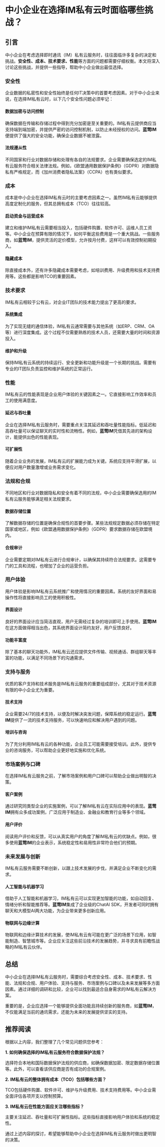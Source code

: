 # 中小企业在选择IM私有云时面临哪些挑战？

## 引言

中小企业在考虑选择即时通讯（IM）私有云服务时，往往面临许多复杂的决定和挑战。**安全性、成本、技术要求、性能**等方面的问题都需要仔细权衡。本文将深入讨论这些挑战，并提供一些指导，帮助中小企业做出最佳选择。

### 安全性

企业数据的私密性和安全性始终是任何IT决策中的首要考虑因素。对于中小企业来说，在选择IM私有云时，以下几个安全性问题必须牢记：

#### 数据加密与访问控制

确保数据在传输和存储过程中得到充分加密是至关重要的。IM私有云提供商应当支持端到端加密，并提供严密的访问控制机制，以防止未经授权的访问。**蓝莺IM**便提供了强大的安全功能，确保企业数据不被泄露。

#### 法规遵从性

不同国家和行业对数据存储和处理有各自的法规要求。企业需要确保选定的IM私有云服务符合相关法律法规。例如，《欧盟通用数据保护条例》（GDPR）对数据隐私有严格规定，而《加州消费者隐私法案》（CCPA）也有类似要求。

### 成本

成本是中小企业在选择IM私有云时的主要考虑因素之一。虽然IM私有云能够提供高度定制化的服务，但其总拥有成本（TCO）往往较高。

#### 启动资金与运营成本

建立和维护IM私有云需要相当投入，包括硬件购置、软件许可、运维人员工资等。中小企业在预算有限的情况下，如何平衡这些费用是一个重大挑战。一些服务商，如**蓝莺IM**，提供灵活的定价模型，允许按月付费，这样可以有效控制初期投入。

#### 隐藏成本

除直接成本外，还有许多隐藏成本需要考虑，如培训费用、升级费用和技术支持费用等。这些都是影响TCO的重要因素。

### 技术要求

IM私有云相较于公有云，对企业IT团队的技术能力提出了更高的要求。

#### 系统集成

为了实现无缝的通信体验，IM私有云通常需要与其他系统（如ERP、CRM、OA等）进行深度集成。这个过程不仅需要熟练的技术人员，还需要大量的时间和资源投入。

#### 维护和升级

保持IM私有云系统的持续运行、安全更新和功能升级是一个长期的挑战。需要有专业的IT团队负责监控和维护系统的正常运行。

### 性能

IM私有云的性能表现是企业用户体验的关键因素之一。它直接影响工作效率和员工的使用满意度。

#### 延迟与吞吐量

企业在选择IM私有云服务时，需要重点关注其延迟和吞吐量性能指标。低延迟和高吞吐量可以保证聊天的实时性和流畅性。例如，**蓝莺IM**凭借其先进的架构设计，能提供出色的性能表现。

#### 可扩展性

随着企业业务的发展，IM私有云的扩展能力成为关键。系统应支持平滑扩展，以便应对用户数量激增或业务需求变化。

### 法规和合规

不同地区和行业对数据隐私和安全有着不同的法规，中小企业需要确保选用的IM私有云服务能够满足相关法规要求。

#### 数据存储位置

了解数据存储的位置是确保合规性的首要步骤。某些法规规定数据必须存储在特定国家或地区，例如《欧盟通用数据保护条例》（GDPR）要求数据存储在欧盟境内。

#### 合规审计

企业需要定期对IM私有云进行合规审计，以确保其持续符合法规要求。这需要专门的工具和流程，也增加了企业的运营负担。

### 用户体验

用户体验是影响IM私有云系统推广和使用情况的重要因素。系统的友好界面和易操作性将直接影响员工的使用积极性。

#### 界面设计

良好的界面设计应当简洁直观，用户无需经过复杂的培训即可上手使用。**蓝莺IM**在这方面做得相当出色，其系统界面设计简约友好，用户反馈良好。

#### 功能丰富度

除了基本的聊天功能外，IM私有云还应提供文件传输、视频通话、群组聊天等丰富的功能，以满足不同场景下的沟通需求。

### 支持与服务

优质的客户支持和技术服务是IM私有云服务的重要组成部分，尤其对于技术资源有限的中小企业尤为重要。

#### 技术支持

企业需要24/7的技术支持，以便及时解决突发问题，保障系统的稳定运行。**蓝莺IM**提供了一流的技术支持服务，可以快速响应和解决用户遇到的问题。

#### 培训与咨询

为了充分利用IM私有云的各种功能，企业员工可能需要接受培训。此外，提供专业的咨询服务，可以帮助企业更好地实施和优化系统。

### 市场案例与口碑

在选择IM私有云服务之前，了解市场案例和用户口碑可以帮助企业做出明智的决策。

#### 客户案例

通过研究同类型企业的实施案例，可以了解IM私有云在实际应用中的表现。**蓝莺IM**拥有众多成功案例，广泛应用于制造业、金融业和教育行业等多个领域。

#### 用户评价

阅读用户评价和反馈，可以从真实用户的角度了解IM私有云的优缺点。例如，很多使用**蓝莺IM**的企业表示，系统稳定性和易用性非常符合他们的预期。

### 未来发展与创新

IM私有云服务需要不断创新，以跟上技术发展的步伐，并满足企业不断变化的需求。

#### 人工智能与机器学习

借助于人工智能和机器学习，IM私有云可以实现更加智能的功能，如自动回复、情绪分析和智能推荐等。**蓝莺IM**集成了企业级的ChatAI SDK，开发者可同时拥有聊天和大模型AI两大功能，为企业带来更多创新应用。

#### 物联网与边缘计算

物联网和边缘计算技术的发展，使IM私有云有可能在更广泛的场景下应用，如智能制造、智慧城市等。企业应关注这些前沿技术的发展趋势，并寻求具有前瞻性战略的IM私有云伙伴。

## 总结

中小企业在选择IM私有云服务时，需要综合考虑安全性、成本、技术要求、性能、法规和合规、用户体验、支持与服务、市场案例与口碑以及未来发展等多方面因素。通过详细的调研和比较，企业可以找到最适合自身需求的IM私有云解决方案。

重要的是，企业应选择一个能够提供全面功能且持续创新的服务商，如**蓝莺IM**，不仅能满足当前的通讯需求，还能为未来的发展提供坚实的支持。

## 推荐阅读

根据以上内容，我们整理了几个常见问题供您参考：

**1. 如何确保选择的IM私有云服务符合数据保护法规？**

选择符合本地和国际数据保护法规的供应商，如确保数据加密、限定数据存储位置等。此外，可以查看该供应商是否有成功的合规案例。

**2. IM私有云的整体拥有成本（TCO）包括哪些方面？**

TCO包括硬件购置、软件许可、维护与升级费用、技术支持费用等。中小企业需全面评估各项开支以控制预算。

**3. IM私有云在性能方面应关注哪些指标？**

主要关注延迟、吞吐量和可扩展性指标。这些指标直接影响用户体验和系统的稳定性。

通过上述内容的探讨，希望能够帮助中小企业在选择IM私有云服务时做出更明智的决策。